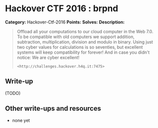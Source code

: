 # Hackover CTF 2016 : brpnd

**Category:** Hackover-Ctf-2016
**Points:** 
**Solves:** 
**Description:**

> Offload all your computations to our cloud computer in the Web 7.0. To be compatible with old computers we support addition, subtraction, multiplication, division and modulo in binary. Using just two cyber values for calculations is so seventies, but excellent systems will keep compatibility for forever! And in case you didn't notice: We are cyber excellent!
> 
> `<http://challenges.hackover.h4q.it:7475>`

## Write-up

(TODO)

## Other write-ups and resources

* none yet
